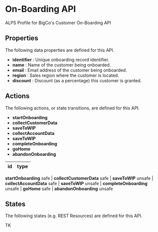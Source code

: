 # On-Boarding API


ALPS Profile for BigCo's Customer On-Boarding API

## Properties


The following data properties are defined for this API.


 - **identifier** : Unique onboarding record identifier.
 - **name** : Name of the customer being onboarded.
 - **email** : Email address of the customer being onboarded.
 - **region** : Sales region where the customer is located.
 - **discount** : Discount (as a percentage) this customer is granted.

## Actions


The following actions, or state transitions, are defined for this API.


 - **startOnboarding**
 - **collectCustomerData**
 - **saveToWIP**
 - **collectAccountData**
 - **saveToWIP**
 - **completeOnboarding**
 - **goHome**
 - **abandonOnboarding**

id | type
--- | ---
**startOnboarding**
safe | **collectCustomerData**
safe | **saveToWIP**
unsafe | **collectAccountData**
safe | **saveToWIP**
unsafe | **completeOnboarding**
unsafe | **goHome**
safe | **abandonOnboarding**
unsafe

## States


The following states (e.g. REST Resources) are defined for this API.


TK
